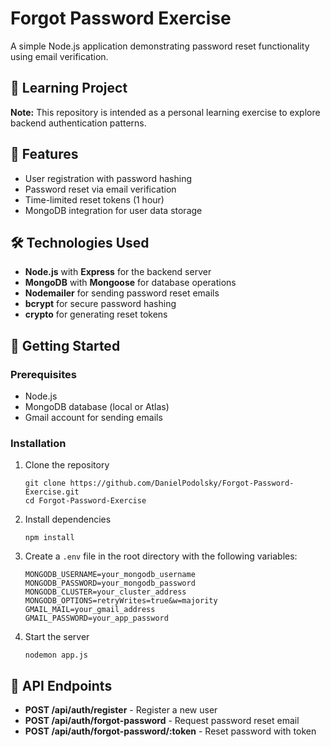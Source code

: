 # Forgot Password Exercise

A simple Node.js application demonstrating password reset functionality using email verification.

## 🧠 Learning Project

**Note:** This repository is intended as a personal learning exercise to explore backend authentication patterns.
## 🔑 Features

- User registration with password hashing
- Password reset via email verification
- Time-limited reset tokens (1 hour)
- MongoDB integration for user data storage

## 🛠️ Technologies Used

- **Node.js** with **Express** for the backend server
- **MongoDB** with **Mongoose** for database operations
- **Nodemailer** for sending password reset emails
- **bcrypt** for secure password hashing
- **crypto** for generating reset tokens

## 🚀 Getting Started

### Prerequisites

- Node.js
- MongoDB database (local or Atlas)
- Gmail account for sending emails

### Installation

1. Clone the repository
   ```
   git clone https://github.com/DanielPodolsky/Forgot-Password-Exercise.git
   cd Forgot-Password-Exercise
   ```

2. Install dependencies
   ```
   npm install
   ```

3. Create a `.env` file in the root directory with the following variables:
   ```
   MONGODB_USERNAME=your_mongodb_username
   MONGODB_PASSWORD=your_mongodb_password
   MONGODB_CLUSTER=your_cluster_address
   MONGODB_OPTIONS=retryWrites=true&w=majority
   GMAIL_MAIL=your_gmail_address
   GMAIL_PASSWORD=your_app_password
   ```

4. Start the server
   ```
   nodemon app.js
   ```

## 📝 API Endpoints

- **POST /api/auth/register** - Register a new user
- **POST /api/auth/forgot-password** - Request password reset email
- **POST /api/auth/forgot-password/:token** - Reset password with token
